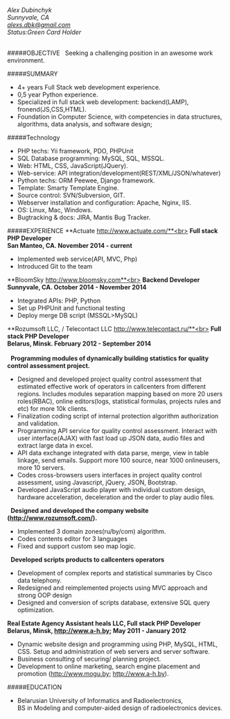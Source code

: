 *Alex Dubinchyk*<br>
*Sunnyvale, CA*<br>
*[alexs.dbk@gmail.com](mailto:alexs.dbk@gmail.com)*<br>
*Status:Green Card Holder*
<br><br>

#####OBJECTIVE
&nbsp;&nbsp;Seeking a challenging position in an awesome work environment.

#####SUMMARY

*	4+ years Full Stack web development experience. 
*	0,5 year Python experience.
*	Specialized in full stack web development: backend(LAMP), fronend(JS,CSS,HTML).
* Foundation in Computer Science, with competencies in data structures, algorithms, data analysis, and software design;

#####Technology 

* PHP techs: Yii framework, PDO, PHPUnit
* SQL Database programming: MySQL, SQL, MSSQL.
* Web: HTML, CSS, JavaScript(JQuery).
* Web-service: API integration/development(REST/XML/JSON/whatever)
* Python techs: ORM Peewee, Django framework.
* Template: Smarty Template Engine.
*	Source control: SVN/Subversion, GIT.
*	Webserver installation and configuration: Apache, Nginx, IIS.
* OS: Linux, Mac, Windows.
* Bugtracking & docs: JIRA, Mantis Bug Tracker.

#####EXPERIENCE
**Actuate http://www.actuate.com/**<br>
**Full stack PHP Developer**<br>
**San Manteo, CA. November 2014 - current**

* Implemented web service(API, MVC, Php)
* Introduced Git to the team

**BloomSky http://www.bloomsky.com**<br>
**Backend Developer**<br>
**Sunnyvale, CA. October 2014 - November 2014**

* Integrated APIs: PHP, Python
* Set up PHPUnit and functional testing
* Deploy merge DB script (MSSQL>MySQL)

**Rozumsoft LLC, / Telecontact LLC http://www.telecontact.ru/**<br>
**Full stack PHP Developer**<br>
**Belarus, Minsk. February 2012 - September  2014**<br><br>
&nbsp;&nbsp;**Programming modules of dynamically building statistics for quality control assessment project.**

*	Designed and developed project quality control assessment that estimated effective work of operators in callcenters from different regions. Includes  modules separation mapping based on more 20 users roles(RBAC), online editors(logs, statistical formulas, projects rules and etc)  for more 10k clients.
*	Finalization coding script of internal protection algorithm authorization and validation.
*	Programming API service for quality control assessment. Interact with user interface(AJAX) with fast load up JSON data, audio files and extract large data in excel.
*	API data exchange integrated with data parse, merge, view in table linkage, send emails. Support more 100 source, near 1000 onlineusers, more 10 servers. 
*	Codes cross-browsers users interfaces in project quality control assessment, using Javascript, jQuery, JSON, Bootstrap.
*	Developed JavaScript audio player with individual custom design, hardware acceleration, deceleration and the order to play audio files.

&nbsp;&nbsp;**Designed and developed the company website (http://www.rozumsoft.com/).**
*	Implemented 3 domain zones(ru/by/com) algorithm.
*	Codes contents editor for 3 languages
*	Fixed and support custom seo map logic.

&nbsp;&nbsp;**Developed scripts products to callcenters operators**
*	Development of  сomplex reports and statistical summaries by Cisco data telephony.
*	Redesigned and reimplemented projects using MVC approach and strong OOP design
*	Designed and conversion of scripts database, extensive SQL query optimization.

**Real Estate Agency Assistant heals LLC, Full stack PHP Developer**<br>
**Belarus, Minsk, http://www.a-h.by; May 2011 - January 2012**

* Dynamic website design and programming using PHP, MySQL, HTML, CSS. Setup and administration of web servers and server software.
* Business consulting of securing/ planning project.
* Development to online marketing, search engine placement and promotion (http://www.mogu.by; http://www.a-h.by).

#####EDUCATION
* Belarusian University of Informatics and Radioelectronics, <br>
 BS in Modeling and computer-aided design of radioelectronics devices.
